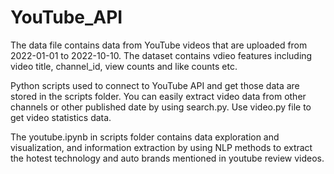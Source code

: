 # YouTube_API
The data file contains data from YouTube videos that are uploaded from 2022-01-01 to 2022-10-10. The dataset contains vdieo features including video title, channel_id, view counts and like counts etc.

Python scripts used to connect to YouTube API and get those data are stored in the scripts folder. You can easily extract video data from other channels or other published date by using search.py. Use video.py file to get video statistics data.

The youtube.ipynb in scripts folder contains data exploration and visualization, and information extraction by using NLP methods to extract the hotest technology and auto brands mentioned in youtube review videos.